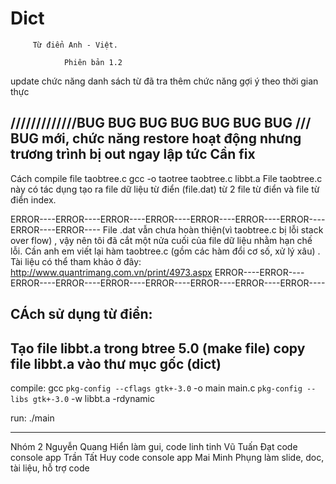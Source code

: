 # Dict
         Từ điển Anh - Việt. 

                Phiên bản 1.2

  update chức năng danh sách từ đã tra
  thêm chức năng gợi ý theo thời gian thực

   /////////////BUG  BUG  BUG  BUG  BUG  BUG  BUG  ///
   BUG mới, chức năng restore hoạt động nhưng trương trình bị out ngay lập tức
   Cần fix
   -------------------------------------------------------

Cách compile file taobtree.c
gcc -o taotree taobtree.c libbt.a 
File taobtree.c này có tác dụng tạo ra file dữ liệu từ điển (file.dat) từ 2 file từ điển và file từ điển index.

ERROR----ERROR----ERROR----ERROR----ERROR----ERROR----ERROR----ERROR----ERROR----
File .dat vẫn chưa hoàn thiện(vì taobtree.c bị lỗi stack over flow) , vậy nên tôi đã cắt một nửa cuối của file dữ liệu nhằm hạn chế lỗi.
Cần anh em viết lại hàm taobtree.c (gồm các hàm đổi cơ số, xử lý xâu) . 
Tài liệu có thể tham khảo ở đây:
http://www.quantrimang.com.vn/print/4973.aspx
ERROR----ERROR----ERROR----ERROR----ERROR----ERROR----ERROR----ERROR----ERROR----

CÁch sử dụng từ điển:
-----------------------------------------
Tạo file libbt.a trong btree 5.0 (make file)
copy file libbt.a vào thư mục gốc (dict)
------------------------------------------
compile:
gcc `pkg-config --cflags gtk+-3.0` -o main main.c `pkg-config --libs gtk+-3.0` -w libbt.a -rdynamic

run:
./main

----------------------------------------------------------------------------------------

Nhóm 2
Nguyễn Quang Hiển
làm gui, code linh tinh
Vũ Tuấn Đạt
code console app
Trần Tất Huy
code console app
Mai Minh Phụng
làm slide, doc, tài liệu, hỗ trợ code
